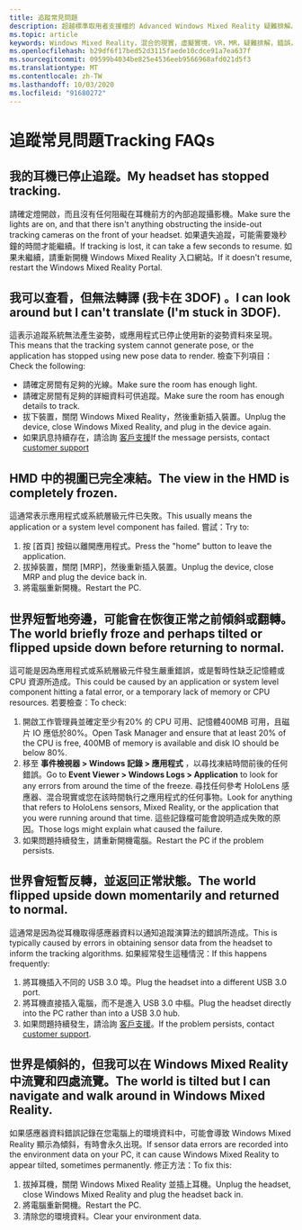 ```yaml
---
title: 追蹤常見問題
description: 超越標準取用者支援檔的 Advanced Windows Mixed Reality 疑難排解。
ms.topic: article
keywords: Windows Mixed Reality，混合的現實，虛擬實境，VR，MR，疑難排解，錯誤，協助，支援，追蹤
ms.openlocfilehash: b29df6f17bed52d3115faede10cdce91a7ea637f
ms.sourcegitcommit: 09599b4034be825e4536eeb9566968afd021d5f3
ms.translationtype: MT
ms.contentlocale: zh-TW
ms.lasthandoff: 10/03/2020
ms.locfileid: "91680272"
---
```

# <a name="tracking-faqs"></a><span data-ttu-id="9cffd-104">追蹤常見問題</span><span class="sxs-lookup"><span data-stu-id="9cffd-104">Tracking FAQs</span></span>

## <a name="my-headset-has-stopped-tracking"></a><span data-ttu-id="9cffd-105">我的耳機已停止追蹤。</span><span class="sxs-lookup"><span data-stu-id="9cffd-105">My headset has stopped tracking.</span></span>

<span data-ttu-id="9cffd-106">請確定燈開啟，而且沒有任何阻礙在耳機前方的內部追蹤攝影機。</span><span class="sxs-lookup"><span data-stu-id="9cffd-106">Make sure the lights are on, and that there isn't anything obstructing the inside-out tracking cameras on the front of your headset.</span></span> <span data-ttu-id="9cffd-107">如果遺失追蹤，可能需要幾秒鐘的時間才能繼續。</span><span class="sxs-lookup"><span data-stu-id="9cffd-107">If tracking is lost, it can take a few seconds to resume.</span></span> <span data-ttu-id="9cffd-108">如果未繼續，請重新開機 Windows Mixed Reality 入口網站。</span><span class="sxs-lookup"><span data-stu-id="9cffd-108">If it doesn't resume, restart the Windows Mixed Reality Portal.</span></span> 

## <a name="i-can-look-around-but-i-cant-translate-im-stuck-in-3dof"></a><span data-ttu-id="9cffd-109">我可以查看，但無法轉譯 (我卡在 3DOF) 。</span><span class="sxs-lookup"><span data-stu-id="9cffd-109">I can look around but I can't translate (I'm stuck in 3DOF).</span></span>

<span data-ttu-id="9cffd-110">這表示追蹤系統無法產生姿勢，或應用程式已停止使用新的姿勢資料來呈現。</span><span class="sxs-lookup"><span data-stu-id="9cffd-110">This means that the tracking system cannot generate pose, or the application has stopped using new pose data to render.</span></span> <span data-ttu-id="9cffd-111">檢查下列項目：</span><span class="sxs-lookup"><span data-stu-id="9cffd-111">Check the following:</span></span>
* <span data-ttu-id="9cffd-112">請確定房間有足夠的光線。</span><span class="sxs-lookup"><span data-stu-id="9cffd-112">Make sure the room has enough light.</span></span>
* <span data-ttu-id="9cffd-113">請確定房間有足夠的詳細資料可供追蹤。</span><span class="sxs-lookup"><span data-stu-id="9cffd-113">Make sure the room has enough details to track.</span></span>
* <span data-ttu-id="9cffd-114">拔下裝置，關閉 Windows Mixed Reality，然後重新插入裝置。</span><span class="sxs-lookup"><span data-stu-id="9cffd-114">Unplug the device, close Windows Mixed Reality, and plug in the device again.</span></span>
* <span data-ttu-id="9cffd-115">如果訊息持續存在，請洽詢 [客戶支援](https://support.microsoft.com/)</span><span class="sxs-lookup"><span data-stu-id="9cffd-115">If the message persists, contact [customer support](https://support.microsoft.com/)</span></span>

## <a name="the-view-in-the-hmd-is-completely-frozen"></a><span data-ttu-id="9cffd-116">HMD 中的視圖已完全凍結。</span><span class="sxs-lookup"><span data-stu-id="9cffd-116">The view in the HMD is completely frozen.</span></span>

<span data-ttu-id="9cffd-117">這通常表示應用程式或系統層級元件已失敗。</span><span class="sxs-lookup"><span data-stu-id="9cffd-117">This usually means the application or a system level component has failed.</span></span> <span data-ttu-id="9cffd-118">嘗試：</span><span class="sxs-lookup"><span data-stu-id="9cffd-118">Try to:</span></span>
1. <span data-ttu-id="9cffd-119">按 [首頁] 按鈕以離開應用程式。</span><span class="sxs-lookup"><span data-stu-id="9cffd-119">Press the "home" button to leave the application.</span></span>
2. <span data-ttu-id="9cffd-120">拔掉裝置，關閉 [MRP]，然後重新插入裝置。</span><span class="sxs-lookup"><span data-stu-id="9cffd-120">Unplug the device, close MRP and plug the device back in.</span></span>
3. <span data-ttu-id="9cffd-121">將電腦重新開機。</span><span class="sxs-lookup"><span data-stu-id="9cffd-121">Restart the PC.</span></span>

## <a name="the-world-briefly-froze-and-perhaps-tilted-or-flipped-upside-down-before-returning-to-normal"></a><span data-ttu-id="9cffd-122">世界短暫地旁邊，可能會在恢復正常之前傾斜或翻轉。</span><span class="sxs-lookup"><span data-stu-id="9cffd-122">The world briefly froze and perhaps tilted or flipped upside down before returning to normal.</span></span>

<span data-ttu-id="9cffd-123">這可能是因為應用程式或系統層級元件發生嚴重錯誤，或是暫時性缺乏記憶體或 CPU 資源所造成。</span><span class="sxs-lookup"><span data-stu-id="9cffd-123">This could be caused by an application or system level component hitting a fatal error, or a temporary lack of memory or CPU resources.</span></span> <span data-ttu-id="9cffd-124">若要檢查：</span><span class="sxs-lookup"><span data-stu-id="9cffd-124">To check:</span></span>
1. <span data-ttu-id="9cffd-125">開啟工作管理員並確定至少有20% 的 CPU 可用、記憶體400MB 可用，且磁片 IO 應低於80%。</span><span class="sxs-lookup"><span data-stu-id="9cffd-125">Open Task Manager and ensure that at least 20% of the CPU is free, 400MB of memory is available and disk IO should be below 80%.</span></span>
2. <span data-ttu-id="9cffd-126">移至 **事件檢視器 > Windows 記錄 > 應用程式** ，以尋找凍結時間前後的任何錯誤。</span><span class="sxs-lookup"><span data-stu-id="9cffd-126">Go to **Event Viewer > Windows Logs > Application** to look for any errors from around the time of the freeze.</span></span> <span data-ttu-id="9cffd-127">尋找任何參考 HoloLens 感應器、混合現實或您在該時間執行之應用程式的任何事物。</span><span class="sxs-lookup"><span data-stu-id="9cffd-127">Look for anything that refers to HoloLens sensors, Mixed Reality, or the application that you were running around that time.</span></span> <span data-ttu-id="9cffd-128">這些記錄檔可能會說明造成失敗的原因。</span><span class="sxs-lookup"><span data-stu-id="9cffd-128">Those logs might explain what caused the failure.</span></span>
3. <span data-ttu-id="9cffd-129">如果問題持續發生，請重新開機電腦。</span><span class="sxs-lookup"><span data-stu-id="9cffd-129">Restart the PC if the problem persists.</span></span>

## <a name="the-world-flipped-upside-down-momentarily-and-returned-to-normal"></a><span data-ttu-id="9cffd-130">世界會短暫反轉，並返回正常狀態。</span><span class="sxs-lookup"><span data-stu-id="9cffd-130">The world flipped upside down momentarily and returned to normal.</span></span>

<span data-ttu-id="9cffd-131">這通常是因為從耳機取得感應器資料以通知追蹤演算法的錯誤所造成。</span><span class="sxs-lookup"><span data-stu-id="9cffd-131">This is typically caused by errors in obtaining sensor data from the headset to inform the tracking algorithms.</span></span> <span data-ttu-id="9cffd-132">如果經常發生這種情況：</span><span class="sxs-lookup"><span data-stu-id="9cffd-132">If this happens frequently:</span></span>
1. <span data-ttu-id="9cffd-133">將耳機插入不同的 USB 3.0 埠。</span><span class="sxs-lookup"><span data-stu-id="9cffd-133">Plug the headset into a different USB 3.0 port.</span></span>
2. <span data-ttu-id="9cffd-134">將耳機直接插入電腦，而不是進入 USB 3.0 中樞。</span><span class="sxs-lookup"><span data-stu-id="9cffd-134">Plug the headset directly into the PC rather than into a USB 3.0 hub.</span></span>
3. <span data-ttu-id="9cffd-135">如果問題持續發生，請洽詢 [客戶支援](https://support.microsoft.com/)。</span><span class="sxs-lookup"><span data-stu-id="9cffd-135">If the problem persists, contact [customer support](https://support.microsoft.com/).</span></span>

## <a name="the-world-is-tilted-but-i-can-navigate-and-walk-around-in-windows-mixed-reality"></a><span data-ttu-id="9cffd-136">世界是傾斜的，但我可以在 Windows Mixed Reality 中流覽和四處流覽。</span><span class="sxs-lookup"><span data-stu-id="9cffd-136">The world is tilted but I can navigate and walk around in Windows Mixed Reality.</span></span>

<span data-ttu-id="9cffd-137">如果感應器資料錯誤記錄在您電腦上的環境資料中，可能會導致 Windows Mixed Reality 顯示為傾斜，有時會永久出現。</span><span class="sxs-lookup"><span data-stu-id="9cffd-137">If sensor data errors are recorded into the environment data on your PC, it can cause Windows Mixed Reality to appear tilted, sometimes permanently.</span></span> <span data-ttu-id="9cffd-138">修正方法：</span><span class="sxs-lookup"><span data-stu-id="9cffd-138">To fix this:</span></span>
1. <span data-ttu-id="9cffd-139">拔掉耳機，關閉 Windows Mixed Reality 並插上耳機。</span><span class="sxs-lookup"><span data-stu-id="9cffd-139">Unplug the headset, close Windows Mixed Reality and plug the headset back in.</span></span>
2. <span data-ttu-id="9cffd-140">將電腦重新開機。</span><span class="sxs-lookup"><span data-stu-id="9cffd-140">Restart the PC.</span></span>
3. <span data-ttu-id="9cffd-141">清除您的環境資料。</span><span class="sxs-lookup"><span data-stu-id="9cffd-141">Clear your environment data.</span></span>

